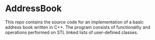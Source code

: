 # AddressBook
This repo contains the source code for an implementation of a basic address book written in C++. The program consists of functionality and operations performed on STL linked lists of user-defined classes.
